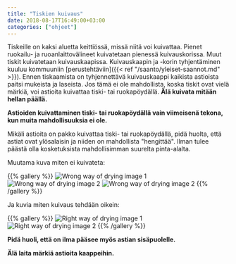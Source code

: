 ```yaml
---
title: "Tiskien kuivaus"
date: 2018-08-17T16:49:00+03:00
categories: ["ohjeet"]
---
```

Tiskeille on kaksi aluetta keittiössä, missä niitä voi kuivattaa. Pienet ruokailu- ja ruoanlaittovälineet kuivatetaan pienessä kuivauskorissa. Muut tiskit kuivatetaan kuivauskaapissa. Kuivauskaapin ja -korin tyhjentäminen kuuluu kommuuniin [perustehtäviin]({{< ref "/saanto/yleiset-saannot.md" >}}). Ennen tiskaamista on tyhjennettävä kuivauskaappi kaikista astioista paitsi mukeista ja laseista. Jos tämä ei ole mahdollista, koska tiskit ovat vielä märkiä, voi astioita kuivattaa tiski- tai ruokapöydällä. **Älä kuivata mitään hellan päällä.**

**Astioiden kuivattaminen tiski- tai ruokapöydällä vain viimeisenä tekona, kun muita mahdollisuuksia ei ole.**

Mikäli astioita on pakko kuivattaa tiski- tai ruokapöydällä, pidä huolta, että astiat ovat ylösalaisin ja niiden on mahdollista "hengittää". Ilman tulee päästä olla kosketuksista mahdollisimman suurelta pinta-alalta.

Muutama kuva miten ei kuivateta:

{{% gallery %}} ![Wrong way of drying image 1](/img/drying-wrong-1.jpg) ![Wrong way of drying image 2](/img/drying-wrong-2.jpg) ![Wrong way of drying image 2](/img/drying-wrong-3.jpg) {{% /gallery %}}

Ja kuvia miten kuivaus tehdään oikein:

{{% gallery %}} ![Right way of drying image 1](/img/drying-right-1.jpg) ![Right way of drying image 2](/img/drying-right-2.jpg) {{% /gallery %}}

**Pidä huoli, että on ilma pääsee myös astian sisäpuolelle.**

**Älä laita märkiä astioita kaappeihin.**
